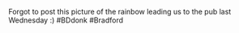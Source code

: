Forgot to post this picture of the rainbow leading us to the pub last Wednesday :) #BDdonk #Bradford 